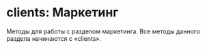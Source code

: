 # clients: Маркетинг

Методы для работы с разделом маркетинга.
Все методы данного раздела начинаются с «clients».
